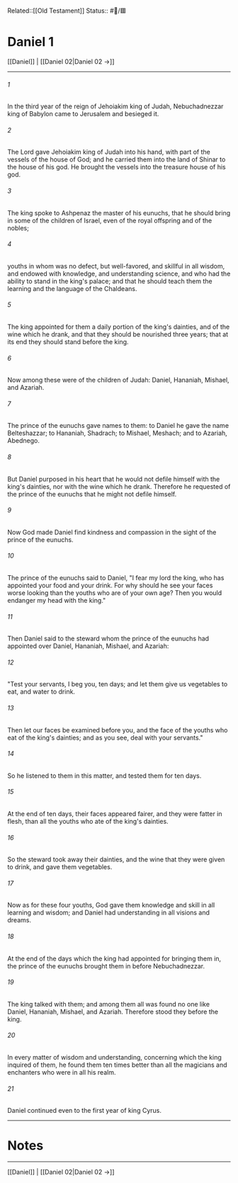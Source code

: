 Related::[[Old Testament]]
Status:: #📖/🟥
# Daniel 1

[[Daniel]] | [[Daniel 02|Daniel 02 →]]
***



###### 1 
In the third year of the reign of Jehoiakim king of Judah, Nebuchadnezzar king of Babylon came to Jerusalem and besieged it. 

###### 2 
The Lord gave Jehoiakim king of Judah into his hand, with part of the vessels of the house of God; and he carried them into the land of Shinar to the house of his god. He brought the vessels into the treasure house of his god. 

###### 3 
The king spoke to Ashpenaz the master of his eunuchs, that he should bring in some of the children of Israel, even of the royal offspring and of the nobles; 

###### 4 
youths in whom was no defect, but well-favored, and skillful in all wisdom, and endowed with knowledge, and understanding science, and who had the ability to stand in the king's palace; and that he should teach them the learning and the language of the Chaldeans. 

###### 5 
The king appointed for them a daily portion of the king's dainties, and of the wine which he drank, and that they should be nourished three years; that at its end they should stand before the king. 

###### 6 
Now among these were of the children of Judah: Daniel, Hananiah, Mishael, and Azariah. 

###### 7 
The prince of the eunuchs gave names to them: to Daniel he gave the name Belteshazzar; to Hananiah, Shadrach; to Mishael, Meshach; and to Azariah, Abednego. 

###### 8 
But Daniel purposed in his heart that he would not defile himself with the king's dainties, nor with the wine which he drank. Therefore he requested of the prince of the eunuchs that he might not defile himself. 

###### 9 
Now God made Daniel find kindness and compassion in the sight of the prince of the eunuchs. 

###### 10 
The prince of the eunuchs said to Daniel, "I fear my lord the king, who has appointed your food and your drink. For why should he see your faces worse looking than the youths who are of your own age? Then you would endanger my head with the king." 

###### 11 
Then Daniel said to the steward whom the prince of the eunuchs had appointed over Daniel, Hananiah, Mishael, and Azariah: 

###### 12 
"Test your servants, I beg you, ten days; and let them give us vegetables to eat, and water to drink. 

###### 13 
Then let our faces be examined before you, and the face of the youths who eat of the king's dainties; and as you see, deal with your servants." 

###### 14 
So he listened to them in this matter, and tested them for ten days. 

###### 15 
At the end of ten days, their faces appeared fairer, and they were fatter in flesh, than all the youths who ate of the king's dainties. 

###### 16 
So the steward took away their dainties, and the wine that they were given to drink, and gave them vegetables. 

###### 17 
Now as for these four youths, God gave them knowledge and skill in all learning and wisdom; and Daniel had understanding in all visions and dreams. 

###### 18 
At the end of the days which the king had appointed for bringing them in, the prince of the eunuchs brought them in before Nebuchadnezzar. 

###### 19 
The king talked with them; and among them all was found no one like Daniel, Hananiah, Mishael, and Azariah. Therefore stood they before the king. 

###### 20 
In every matter of wisdom and understanding, concerning which the king inquired of them, he found them ten times better than all the magicians and enchanters who were in all his realm. 

###### 21 
Daniel continued even to the first year of king Cyrus.

---
# Notes


***
[[Daniel]] | [[Daniel 02|Daniel 02 →]]
